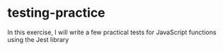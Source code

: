 # testing-practice
In this exercise, I will write a few practical tests for JavaScript functions using the Jest library
